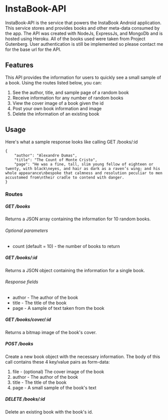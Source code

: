 # InstaBook-API
InstaBook-API is the service that powers the InstaBook Android application. This service stores and provides books and other meta-data consumed by the app. The API was created with NodeJs, ExpressJs, and MongoDb and is hosted using Heroku. All of the books used were taken from Project Gutenberg. User authentication is still be implemented so please contact me for the base url for the API.

## Features
This API provides the information for users to quickly see a small sample of a book. Using the routes listed below, you can: 
1. See the author, title, and sample page of a random book
2. Receive information for any number of random books 
3. View the cover image of a book given the id
4. Post your own book information and image
5. Delete the information of an existing book
## Usage
Here's what a sample response looks like calling GET /books/:id
```
{
    "author": "Alexandre Dumas",
    "title": "The Count of Monte Cristo",
    "page": "He was a fine, tall, slim young fellow of eighteen or twenty, with black\neyes, and hair as dark as a raven’s wing; and his whole appearance\nbespoke that calmness and resolution peculiar to men accustomed from\ntheir cradle to contend with danger.
}
```

### Routes

##### GET /books
Returns a JSON array containing the information for 10 random books. 

###### Optional parameters
* count (default = 10) - the number of books to return

##### GET /books/:id
Returns a JSON object containing the information for a single book.

###### Response fields
* author - The author of the book
* title - The title of the book
* page - A sample of text taken from the book

##### GET /books/cover/:id
Returns a bitmap image of the book's cover.

##### POST /books
Create a new book object with the necessary information. The body of this call contains these 4 key/value pairs as form-data:
1. file - (optional) The cover image of the book
2. author - The author of the book
3. title - The title of the book
4. page - A small sample of the book's text

##### DELETE /books/:id
Delete an existing book with the book's id.